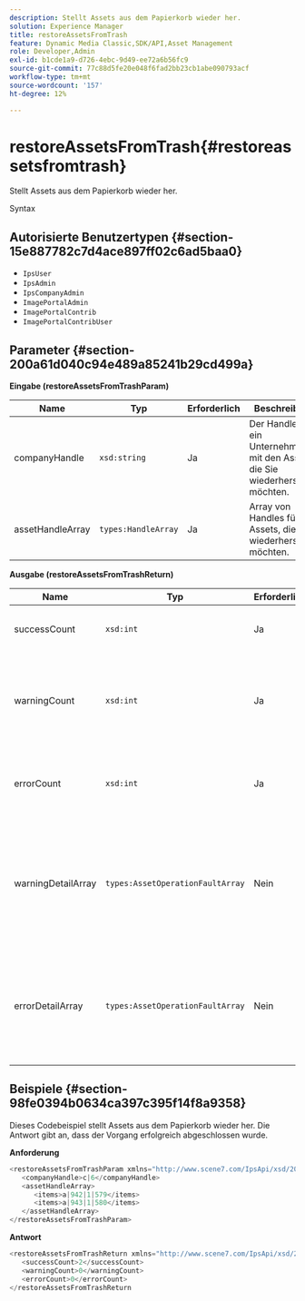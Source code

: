 ```yaml
---
description: Stellt Assets aus dem Papierkorb wieder her.
solution: Experience Manager
title: restoreAssetsFromTrash
feature: Dynamic Media Classic,SDK/API,Asset Management
role: Developer,Admin
exl-id: b1cde1a9-d726-4ebc-9d49-ee72a6b56fc9
source-git-commit: 77c88d5fe20e048f6fad2bb23cb1abe090793acf
workflow-type: tm+mt
source-wordcount: '157'
ht-degree: 12%

---
```


# restoreAssetsFromTrash{#restoreassetsfromtrash}

Stellt Assets aus dem Papierkorb wieder her.

Syntax

## Autorisierte Benutzertypen {#section-15e887782c7d4ace897ff02c6ad5baa0}

* `IpsUser`
* `IpsAdmin`
* `IpsCompanyAdmin`
* `ImagePortalAdmin`
* `ImagePortalContrib`
* `ImagePortalContribUser`

## Parameter {#section-200a61d040c94e489a85241b29cd499a}

**Eingabe (restoreAssetsFromTrashParam)**

| Name | Typ | Erforderlich | Beschreibung |
|---|---|---|---|
| companyHandle | `xsd:string` | Ja | Der Handle für ein Unternehmen mit den Assets, die Sie wiederherstellen möchten. |
| assetHandleArray | `types:HandleArray` | Ja | Array von Handles für die Assets, die Sie wiederherstellen möchten. |

**Ausgabe (restoreAssetsFromTrashReturn)**

| Name | Typ | Erforderlich | Beschreibung |
|---|---|---|---|
| successCount | `xsd:int` | Ja | Anzahl der Assets, die erfolgreich aus dem Papierkorb entfernt wurden. |
| warningCount | `xsd:int` | Ja | Anzahl der Warnungen, die generiert wurden, wenn der Vorgang versucht hat, Assets aus dem Papierkorb wiederherzustellen. |
| errorCount | `xsd:int` | Ja | Anzahl der Fehler, die beim Versuch generiert wurden, Assets aus dem Papierkorb wiederherzustellen. |
| warningDetailArray | `types:AssetOperationFaultArray` | Nein | Das Array von Details, die mit den Assets verknüpft sind, die Warnungen generiert haben, wenn der Vorgang versucht hat, Assets aus dem Papierkorb wiederherzustellen. |
| errorDetailArray | `types:AssetOperationFaultArray` | Nein | Das Array von Details, die mit den Assets verknüpft sind, die Fehler generiert haben, wenn der Vorgang versucht hat, Assets aus dem Papierkorb wiederherzustellen. |

## Beispiele {#section-98fe0394b0634ca397c395f14f8a9358}

Dieses Codebeispiel stellt Assets aus dem Papierkorb wieder her. Die Antwort gibt an, dass der Vorgang erfolgreich abgeschlossen wurde.

**Anforderung**

```java
<restoreAssetsFromTrashParam xmlns="http://www.scene7.com/IpsApi/xsd/2008-01-15">
   <companyHandle>c|6</companyHandle>
   <assetHandleArray>
      <items>a|942|1|579</items>
      <items>a|943|1|580</items>
   </assetHandleArray>
</restoreAssetsFromTrashParam>
```

**Antwort**

```java
<restoreAssetsFromTrashReturn xmlns="http://www.scene7.com/IpsApi/xsd/2008-01-15">
   <successCount>2</successCount>
   <warningCount>0</warningCount>
   <errorCount>0</errorCount>
</restoreAssetsFromTrashReturn
```
